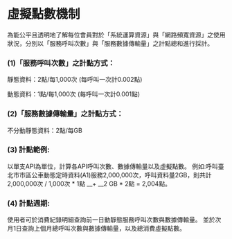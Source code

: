 # 虛擬點數機制

為能公平且透明地了解每位會員對於「系統運算資源」與「網路頻寬資源」之使用狀況，分別以「服務呼叫次數」與「服務數據傳輸量」之計點總和進行採計。

### **\(1\)「服務呼叫次數」之計點方式：** 

靜態資料：2點/每1,000次 \(每呼叫一次計0.002點\) 

動態資料：1點/每1,000次 \(每呼叫一次計0.001點\)

### **\(2\)「服務數據傳輸量」之計點方式：** 

不分動靜態資料：2點/每GB

### **\(3\) 計點範例:** 

以單支API為單位，計算各API呼叫次數、數據傳輸量以及虛擬點數。 例如:呼叫臺北市市區公車動態定時資料\(A1\)服務2,000,000次，呼叫資料量2GB，則共計2,000,000次 / 1,000次 \* 1點 __+ __2 GB \* 2點 = 2,004點。

### **\(4\) 計點週期:** 

使用者可於消費紀錄明細查詢前一日動靜態服務呼叫次數與數據傳輸量。 並於次月1日查詢上個月總呼叫次數與數據傳輸量，以及總消費虛擬點數。

